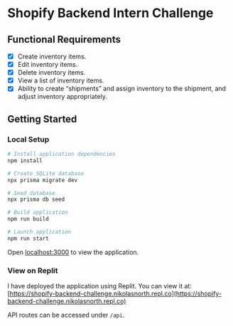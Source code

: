 # Shopify Backend Intern Challenge

## Functional Requirements

- [x] Create inventory items.
- [x] Edit inventory items.
- [x] Delete inventory items.
- [x] View a list of inventory items.
- [x] Ability to create “shipments” and assign inventory to the shipment, and adjust inventory appropriately.

## Getting Started

### Local Setup

```bash
# Install application dependencies
npm install

# Create SQLite database
npx prisma migrate dev

# Seed database
npx prisma db seed

# Build application
npm run build

# Launch application
npm run start
```

Open [localhost:3000](http://localhost:3000) to view the application.

### View on Replit

I have deployed the application using Replit. You can view it
at: [https://shopify-backend-challenge.nikolasnorth.repl.co](https://shopify-backend-challenge.nikolasnorth.repl.co)

API routes can be accessed under `/api`.
